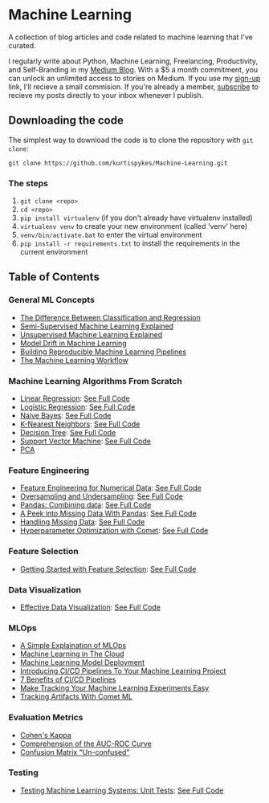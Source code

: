 # Machine Learning 

A collection of blog articles and code related to machine learning that I've curated. 

I regularly write about Python, Machine Learning, Freelancing, Productivity, and Self-Branding in my 
[Medium Blog](https://kurtispykes.medium.com). With a $5 a month commitment, you can unlock an 
unlimited access to stories on Medium. If you use my 
[sign-up](https://kurtispykes.medium.com/membership) link, I'll recieve a small commision. 
If you're already a member, [subscribe](https://kurtispykes.medium.com/subscribe) to recieve 
my posts directly to your inbox whenever I publish. 


## Downloading the code

The simplest way to download the code is to clone the repository with `git clone`: 
```
git clone https://github.com/kurtispykes/Machine-Learning.git
```
### The steps
1. `git clone <repo>`
2. `cd <repo>`
3. `pip install virtualenv` (if you don't already have virtualenv installed)
4. `virtualenv venv` to create your new environment (called 'venv' here)
5. `venv/bin/activate.bat` to enter the virtual environment
6. `pip install -r requirements.txt` to install the requirements in the current environment

## Table of Contents 
### General ML Concepts
* [The Difference Between Classification and Regression](https://towardsdatascience.com/the-difference-between-classification-and-regression-in-machine-learning-4ccdb5b18fd3)
* [Semi-Supervised Machine Learning Explained](https://towardsdatascience.com/semi-supervised-machine-learning-explained-c1a6e1e934c7)
* [Unsupervised Machine Learning Explained](https://towardsdatascience.com/unsupervised-machine-learning-explained-1ccc5f20ca29)
* [Model Drift in Machine Learning](https://towardsdatascience.com/a-simple-explanation-of-mlops-e47009e245f7)
* [Building Reproducible Machine Learning Pipelines](https://medium.datadriveninvestor.com/machine-learning-model-deployment-b1eaf7ca96cd)
* [The Machine Learning Workflow](https://towardsdatascience.com/the-machine-learning-workflow-1d168cf93dea)

### Machine Learning Algorithms From Scratch
* [Linear Regression](https://towardsdatascience.com/algorithms-from-scratch-linear-regression-c654353d1e7c): [See Full Code](machine_learning_algorithms/linear_regression.ipynb)
* [Logistic Regression](https://towardsdatascience.com/algorithms-from-scratch-logistic-regression-7bacdfd9738e): [See Full Code](machine_learning_algorithms/logistic_regression.ipynb)
* [Naive Bayes](https://towardsdatascience.com/algorithms-from-scratch-naive-bayes-classifier-8006cc691493): [See Full Code](machine_learning_algorithms/naive_bayes.ipynb)
* [K-Nearest Neighbors](https://towardsdatascience.com/algorithms-from-scratch-k-nearest-neighbors-fe19b431a57): [See Full Code](machine_learning_algorithms/k-nearest_neighbors.ipynb)
* [Decision Tree](https://towardsdatascience.com/algorithms-from-scratch-decision-tree-1898d37b02e0): [See Full Code](machine_learning_algorithms/decision_tree.ipynb)
* [Support Vector Machine](https://towardsdatascience.com/algorithms-from-scratch-support-vector-machine-6f5eb72fce10): [See Full Code](machine_learning_algorithms/support_vector_machine.ipynb)
* [PCA](https://towardsdatascience.com/algorithms-from-scratch-pca-cde10b835ebc)

### Feature Engineering
* [Feature Engineering for Numerical Data](https://towardsdatascience.com/feature-engineering-for-numerical-data-e20167ec18): [See Full Code](feature_engineering/feature_engineering_numerical_data.ipynb)
* [Oversampling and Undersampling](https://towardsdatascience.com/oversampling-and-undersampling-5e2bbaf56dcf): [See Full Code](feature_engineering/oversampling_and_undersampling.ipynb)
* [Pandas: Combining data](https://towardsdatascience.com/pandas-combining-data-b190d793b626): [See Full Code](feature_engineering/combing_data_in_pandas.ipynb)
* [A Peek into Missing Data With Pandas](https://towardsdatascience.com/a-peek-into-missing-data-with-pandas-2fb9e5df8bd0): [See Full Code](feature_engineering/peek_into_missing_data.ipynb)
* [Handling Missing Data](https://towardsdatascience.com/handling-missing-data-f998715fb73f): [See Full Code](feature_engineering/handling_missing_data.ipynb)
* [Hyperparameter Optimization with Comet](https://heartbeat.comet.ml/hyperparameter-optimization-with-comet-80c6d4b83502): [See Full Code](feature_engineering/hyperparameter_opt_with_comet.ipynb)

### Feature Selection
* [Getting Started with Feature Selection](https://towardsdatascience.com/getting-started-with-feature-selection-3ecfb4957fd4): [See Full Code](feature_selection/feature_selection_beginner.ipynb)

### Data Visualization
* [Effective Data Visualization](https://towardsdatascience.com/effective-data-visualization-ef30ae560961): [See Full Code](data_visualization/data_visualization.ipynb)

### MLOps
* [A Simple Explaination of MLOps](https://towardsdatascience.com/a-simple-explanation-of-mlops-e47009e245f7)
* [Machine Learning in The Cloud](https://medium.datadriveninvestor.com/machine-learning-in-the-cloud-66bd25bc1a2b)
* [Machine Learning Model Deployment](https://medium.datadriveninvestor.com/machine-learning-model-deployment-b1eaf7ca96cd)
* [Introducing CI/CD Pipelines To Your Machine Learning Project](https://medium.com/pykes-technical-notes/introducing-ci-cd-pipelines-to-your-machine-learning-project-aa610dbeea2f?source=rss------programming-5)
* [7 Benefits of CI/CD Pipelines](https://medium.com/pykes-technical-notes/7-benefits-of-ci-cd-pipelines-22f807e81266)
* [Make Tracking Your Machine Learning Experiments Easy](https://heartbeat.comet.ml/make-tracking-your-machine-learning-experiments-easy-afad9b9956a)
* [Tracking Artifacts With Comet ML](https://heartbeat.comet.ml/tracking-artifacts-with-comet-ml-66897c73a856)

### Evaluation Metrics
* [Cohen's Kappa](https://towardsdatascience.com/cohens-kappa-9786ceceab58)
* [Comprehension of the AUC-ROC Curve](https://towardsdatascience.com/comprehension-of-the-auc-roc-curve-e876191280f9)
* [Confusion Matrix "Un-confused"](https://towardsdatascience.com/confusion-matrix-un-confused-1ba98dee0d7f)

### Testing
* [Testing Machine Learning Systems: Unit Tests](https://medium.com/pykes-technical-notes/testing-machine-learning-systems-unit-tests-38696264ee04): [See Full Code](testing/)